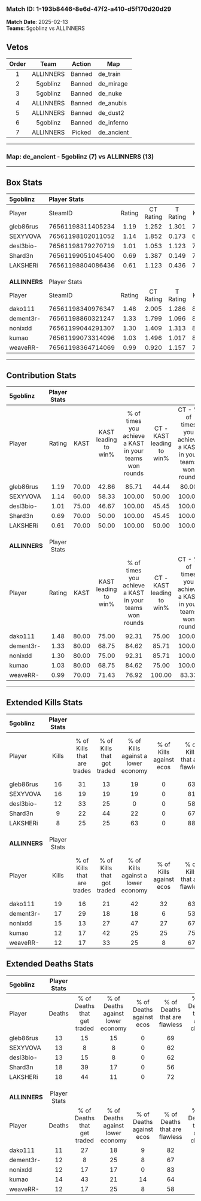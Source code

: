 ### Match ID: 1-193b8446-8e6d-47f2-a410-d5f170d20d29  
**Match Date**: 2025-02-13  
**Teams**: 5goblinz vs ALLINNERS  

## Vetos  

| Order | Team | Action | Map |
| :---: | :--: | :----: | --- |
| 1 | ALLINNERS | Banned | de_train |
| 2 | 5goblinz | Banned | de_mirage |
| 3 | 5goblinz | Banned | de_nuke |
| 4 | ALLINNERS | Banned | de_anubis |
| 5 | ALLINNERS | Banned | de_dust2 |
| 6 | 5goblinz | Banned | de_inferno |
| 7 | ALLINNERS | Picked | de_ancient |

---  

### **Map**: de_ancient - 5goblinz (7) vs ALLINNERS (13)  
---  

## Box Stats  

| **5goblinz**  | Player Stats      |        |           |          |       |      |       |         |        |      |     |
| :- | :- | :-: | :-: | :-: | :-: | :-: | :-: | :-: | :-: | :-: | :-: |
| Player        | SteamID           | Rating | CT Rating | T Rating | KAST  | ADR  | Kills | Assists | Deaths | K/D  | HS% |
| gleb86rus     | 76561198311405234 |  1.19  |   1.252   |  1.301   | 70.00 | 80.5 |  16   |    3    |   13   | 1.23 | 37  |
| SEXYVOVA      | 76561198102011052 |  1.14  |   1.852   |  0.173   | 60.00 | 84.9 |  16   |    4    |   13   | 1.23 | 37  |
| desl3bio-     | 76561198179270719 |  1.01  |   1.053   |  1.123   | 75.00 | 67.9 |  12   |    2    |   13   | 0.92 | 66  |
| Shard3n       | 76561199051045400 |  0.69  |   1.387   |  0.149   | 70.00 | 57.1 |   9   |    5    |   18   | 0.50 | 55  |
| LAKSHERi      | 76561198804086436 |  0.61  |   1.123   |  0.436   | 70.00 | 49.3 |   8   |    2    |   18   | 0.44 | 50  |
|               |                   |        |           |          |       |      |       |         |        |      |     |
|               |                   |        |           |          |       |      |       |         |        |      |     |
|               |                   |        |           |          |       |      |       |         |        |      |     |
| **ALLINNERS** | Player Stats      |        |           |          |       |      |       |         |        |      |     |
| Player        | SteamID           | Rating | CT Rating | T Rating | KAST  | ADR  | Kills | Assists | Deaths | K/D  | HS% |
| dako111       | 76561198340976347 |  1.48  |   2.005   |  1.286   | 80.00 | 88.8 |  19   |    4    |   11   | 1.73 | 52  |
| dement3r-     | 76561198860321247 |  1.33  |   1.799   |  1.096   | 80.00 | 81.1 |  17   |    3    |   12   | 1.42 | 52  |
| nonixdd       | 76561199044291307 |  1.30  |   1.409   |  1.313   | 80.00 | 90.4 |  15   |    7    |   12   | 1.25 | 33  |
| kumao         | 76561199073314096 |  1.03  |   1.496   |  1.017   | 80.00 | 67.7 |  12   |    5    |   14   | 0.86 | 75  |
| weaveRR-      | 76561198364714069 |  0.99  |   0.920   |  1.157   | 70.00 | 64.6 |  12   |    3    |   12   | 1.00 | 66  |
---  

## Contribution Stats  

| **5goblinz**  | Player Stats |       |                      |                                                        |                           |                                                             |                          |                                                            |
| :- | :-: | :-: | :-: | :-: | :-: | :-: | :-: | :-: |
| Player        |    Rating    | KAST  | KAST leading to win% | % of times you achieve a KAST in your teams won rounds | CT - KAST leading to win% | CT - % of times you achieve a KAST in your teams won rounds | T - KAST leading to win% | T - % of times you achieve a KAST in your teams won rounds |
| gleb86rus     |     1.19     | 70.00 |        42.86         |                         85.71                          |           44.44           |                            80.00                            |          40.00           |                           100.00                           |
| SEXYVOVA      |     1.14     | 60.00 |        58.33         |                         100.00                         |           50.00           |                           100.00                            |          100.00          |                           100.00                           |
| desl3bio-     |     1.01     | 75.00 |        46.67         |                         100.00                         |           45.45           |                           100.00                            |          50.00           |                           100.00                           |
| Shard3n       |     0.69     | 70.00 |        50.00         |                         100.00                         |           45.45           |                           100.00                            |          66.67           |                           100.00                           |
| LAKSHERi      |     0.61     | 70.00 |        50.00         |                         100.00                         |           50.00           |                           100.00                            |          50.00           |                           100.00                           |
|               |              |       |                      |                                                        |                           |                                                             |                          |                                                            |
|               |              |       |                      |                                                        |                           |                                                             |                          |                                                            |
|               |              |       |                      |                                                        |                           |                                                             |                          |                                                            |
| **ALLINNERS** | Player Stats |       |                      |                                                        |                           |                                                             |                          |                                                            |
| Player        |    Rating    | KAST  | KAST leading to win% | % of times you achieve a KAST in your teams won rounds | CT - KAST leading to win% | CT - % of times you achieve a KAST in your teams won rounds | T - KAST leading to win% | T - % of times you achieve a KAST in your teams won rounds |
| dako111       |     1.48     | 80.00 |        75.00         |                         92.31                          |           75.00           |                           100.00                            |          75.00           |                           85.71                            |
| dement3r-     |     1.33     | 80.00 |        68.75         |                         84.62                          |           85.71           |                           100.00                            |          55.56           |                           71.43                            |
| nonixdd       |     1.30     | 80.00 |        75.00         |                         92.31                          |           85.71           |                           100.00                            |          66.67           |                           85.71                            |
| kumao         |     1.03     | 80.00 |        68.75         |                         84.62                          |           75.00           |                           100.00                            |          62.50           |                           71.43                            |
| weaveRR-      |     0.99     | 70.00 |        71.43         |                         76.92                          |          100.00           |                            83.33                            |          55.56           |                           71.43                            |
---  

## Extended Kills Stats  

| **5goblinz**  | Player Stats |                            |                            |                                    |                         |                              |                                 |                                       |                    |           |
| :- | :-: | :-: | :-: | :-: | :-: | :-: | :-: | :-: | :-: | :-: |
| Player        |    Kills     | % of Kills that are trades | % of Kills that got traded | % of Kills against a lower economy | % of Kills against ecos | % of Kills that are flawless | % of Kills that are close duels | % of Kills that are assisted by flash | Pistol Round Kills | AWP Kills |
| gleb86rus     |      16      |             31             |             13             |                 19                 |            0            |              63              |                0                |                   0                   |         0          |     5     |
| SEXYVOVA      |      16      |             19             |             19             |                 19                 |            0            |              81              |                0                |                   0                   |         2          |     1     |
| desl3bio-     |      12      |             33             |             25             |                 0                  |            0            |              58              |                8                |                   8                   |         0          |     1     |
| Shard3n       |      9       |             22             |             44             |                 22                 |            0            |              67              |               33                |                   0                   |         0          |     1     |
| LAKSHERi      |      8       |             25             |             25             |                 63                 |            0            |              88              |                0                |                   0                   |         0          |     0     |
|               |              |                            |                            |                                    |                         |                              |                                 |                                       |                    |           |
|               |              |                            |                            |                                    |                         |                              |                                 |                                       |                    |           |
|               |              |                            |                            |                                    |                         |                              |                                 |                                       |                    |           |
| **ALLINNERS** | Player Stats |                            |                            |                                    |                         |                              |                                 |                                       |                    |           |
| Player        |    Kills     | % of Kills that are trades | % of Kills that got traded | % of Kills against a lower economy | % of Kills against ecos | % of Kills that are flawless | % of Kills that are close duels | % of Kills that are assisted by flash | Pistol Round Kills | AWP Kills |
| dako111       |      19      |             16             |             21             |                 42                 |           32            |              63              |                0                |                   5                   |         0          |     5     |
| dement3r-     |      17      |             29             |             18             |                 18                 |            6            |              53              |                6                |                   0                   |         0          |     1     |
| nonixdd       |      15      |             13             |             27             |                 47                 |           27            |              67              |                0                |                   0                   |         4          |     1     |
| kumao         |      12      |             17             |             42             |                 25                 |           25            |              75              |                0                |                   0                   |         0          |     2     |
| weaveRR-      |      12      |             17             |             33             |                 25                 |            8            |              67              |                8                |                   0                   |         0          |     0     |
## Extended Deaths Stats  

| **5goblinz**  | Player Stats |                             |                                   |                          |                               |                            |                           |               |
| :- | :-: | :-: | :-: | :-: | :-: | :-: | :-: | :-: |
| Player        |    Deaths    | % of Deaths that get traded | % of Deaths against lower economy | % of Deaths against ecos | % of Deaths that are flawless | % of Deaths that are close | % of Deaths while blinded | Deaths to AWP |
| gleb86rus     |      13      |             15              |                15                 |            0             |              69               |             8              |             0             |       1       |
| SEXYVOVA      |      13      |              8              |                 8                 |            0             |              62               |             0              |             0             |       1       |
| desl3bio-     |      13      |             15              |                 8                 |            0             |              62               |             0              |             0             |       0       |
| Shard3n       |      18      |             39              |                17                 |            0             |              56               |             6              |             0             |       0       |
| LAKSHERi      |      18      |             44              |                11                 |            0             |              72               |             0              |             6             |       2       |
|               |              |                             |                                   |                          |                               |                            |                           |               |
|               |              |                             |                                   |                          |                               |                            |                           |               |
|               |              |                             |                                   |                          |                               |                            |                           |               |
| **ALLINNERS** | Player Stats |                             |                                   |                          |                               |                            |                           |               |
| Player        |    Deaths    | % of Deaths that get traded | % of Deaths against lower economy | % of Deaths against ecos | % of Deaths that are flawless | % of Deaths that are close | % of Deaths while blinded | Deaths to AWP |
| dako111       |      11      |             27              |                18                 |            9             |              82               |             9              |             0             |       0       |
| dement3r-     |      12      |              8              |                25                 |            8             |              67               |             8              |             0             |       0       |
| nonixdd       |      12      |             17              |                17                 |            0             |              83               |             0              |             0             |       1       |
| kumao         |      14      |             43              |                21                 |            14            |              64               |             0              |             0             |       1       |
| weaveRR-      |      12      |             17              |                25                 |            8             |              58               |             17             |             8             |       0       |
